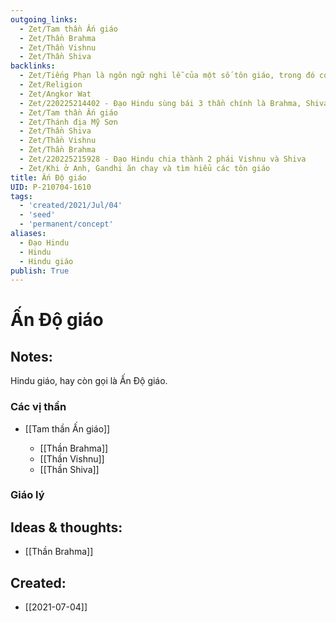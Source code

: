 ```yaml
---
outgoing_links:
  - Zet/Tam thần Ấn giáo
  - Zet/Thần Brahma
  - Zet/Thần Vishnu
  - Zet/Thần Shiva
backlinks:
  - Zet/Tiếng Phạn là ngôn ngữ nghi lễ của một số tôn giáo, trong đó có Ấn Độ giáo, Phật giáo Bắc Tông
  - Zet/Religion
  - Zet/Angkor Wat
  - Zet/220225214402 - Đạo Hindu sùng bái 3 thần chính là Brahma, Shiva, Vishnu
  - Zet/Tam thần Ấn giáo
  - Zet/Thánh địa Mỹ Sơn
  - Zet/Thần Shiva
  - Zet/Thần Vishnu
  - Zet/Thần Brahma
  - Zet/220225215928 - Đạo Hindu chia thành 2 phái Vishnu và Shiva
  - Zet/Khi ở Anh, Gandhi ăn chay và tìm hiểu các tôn giáo
title: Ấn Độ giáo
UID: P-210704-1610
tags:
  - 'created/2021/Jul/04'
  - 'seed'
  - 'permanent/concept'
aliases:
  - Đạo Hindu
  - Hindu
  - Hindu giáo
publish: True
---
```

# Ấn Độ giáo

## Notes:
Hindu giáo, hay còn gọi là Ấn Độ giáo.

### Các vị thần
- [[Tam thần Ấn giáo]]

	- [[Thần Brahma]]
	- [[Thần Vishnu]]
	- [[Thần Shiva]]

### Giáo lý

## Ideas & thoughts:
- [[Thần Brahma]]


## Created:
- [[2021-07-04]]
